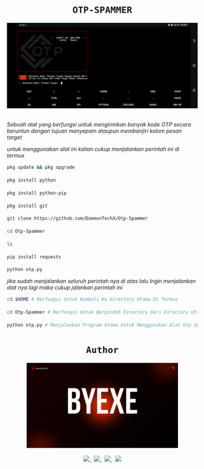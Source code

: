<h1 align="center"><code>OTP-SPAMMER</code></h1> <p align="center"> <img src="https://github.com/DaemonTechX/Otp-Spammer/blob/main/Screenshot_20251028-204245.png" width="800"><br><br>

_Sebuah alat yang berfungsi untuk mengirimkan banyak kode OTP secara beruntun dengan tujuan menyepam ataupun membanjiri kolom pesan target_

_untuk menggunakan alat ini kalian cukup menjalankan perintah ini di termux_
```bash
pkg update && pkg upgrade

pkg install python

pkg install python-pip

pkg install git

git clone https://github.com/DaemonTechX/Otp-Spammer

cd Otp-Spammer

ls

pip install requests

python otp.py
```

_jika sudah menjalankan seluruh perintah nya di atas lalu Ingin menjalankan alat nya lagi maka cukup jalankan perintah ini_
```bash
cd $HOME # Berfungsi Untuk Kembali Ke Directory Utama Di Termux

cd Otp-Spammer # Berfungsi Untuk Berpindah Directory Dari Directory Utama Termux Pindah Ke Directory Otp-Spammer

python otp.py # Menjalankan Program Utama Untuk Menggunakan Alat Otp Spammer
```

<h1 align="center"><code>Author</code></h1>
<p align="center"> <img src="https://github.com/DaemonTechX/email_security/blob/main/Image/Red%20Black%20Modern%20Technology%20Presentation_20251009_054924_0000.png" width="400"><br><br>
    <a href="https://whatsapp.com/channel/0029VbBLBZ80lwgrRDEnyV0v">
      <img src="https://img.shields.io/badge/-WHATSAPP-black?logo=whatsapp&style=for-the-badge">
    </a>
    &nbsp;
    <a href="https://tiktok.com/@by_exe9">
      <img src="https://img.shields.io/badge/-TIKTOK-black?logo=tiktok&style=for-the-badge">
    </a>
    &nbsp;
    <a href="https://www.youtube.com/@ByexeOfficial">
      <img src="https://img.shields.io/badge/-YOUTUBE-black?logo=youtube&style=for-the-badge">
    </a>
    &nbsp;
    <a href="https://github.com/DaemonTechX">
      <img src="https://img.shields.io/badge/-GITHUB-black?logo=github&style=for-the-badge">
    </a>

</p>
